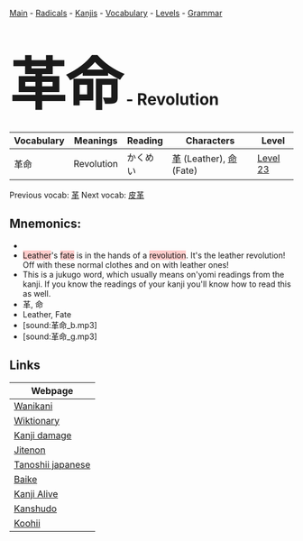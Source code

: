 <style> bigfont {font-size: 100px}</style>
[Main](../README.md) -
[Radicals](../radicals.md) -
[Kanjis](../kanjis.md) -
[Vocabulary](../vocabulary.md) -
[Levels](../levels.md) -
[Grammar](../grammar.md)
# <bigfont> 革命</bigfont> - Revolution 

| Vocabulary | Meanings | Reading | Characters | Level |
| --- | --- | --- | --- | --- |
| 革命 | Revolution | かくめい |  [革](../kanjis/革.md) (Leather), [命](../kanjis/命.md) (Fate) | [Level 23](../levels/wk_level23.md) |

Previous vocab: [革](革.md) Next vocab: [皮革](皮革.md) 

## Mnemonics:

* 
* <span style="background-color:#ffcccb"> Leather</span>'s <span style="background-color:#ffcccb"> fate</span> is in the hands of a <span style="background-color:#ffcccb"> revolution</span>. It's the leather revolution! Off with these normal clothes and on with leather ones!
* This is a jukugo word, which usually means on'yomi readings from the kanji. If you know the readings of your kanji you'll know how to read this as well.
* 革, 命
* Leather, Fate
* [sound:革命_b.mp3]
* [sound:革命_g.mp3]


## Links 

| Webpage |
| --- |
| [Wanikani          ](https://www.wanikani.com/kanji/革命) |
| [Wiktionary        ](https://en.wiktionary.org/wiki/革命) |
| [Kanji damage      ](http://www.kanjidamage.com/kanji/search?utf8=✓&q=革命) |
| [Jitenon           ](https://jitenon.com/kanji/革命) |
| [Tanoshii japanese ](https://www.tanoshiijapanese.com/dictionary/kanji.cfm?k=革命) |
| [Baike             ](https://baike.baidu.com/item/革命) |
| [Kanji Alive       ](https://app.kanjialive.com/革命) |
| [Kanshudo          ](https://www.kanshudo.com/searchmn?q=革命) |
| [Koohii            ](https://kanji.koohii.com/study/kanji/革命) |
